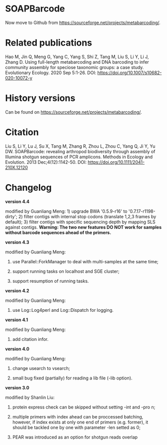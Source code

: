 # SOAPBarcode

Now move to Github from https://sourceforge.net/projects/metabarcoding/.

# Related publications


Hao M, Jin Q, Meng G, Yang C, Yang S, Shi Z, Tang M, Liu S, Li Y, Li J, Zhang D. Using full-length metabarcoding and DNA barcoding to infer community assembly for speciose taxonomic groups: a case study. Evolutionary Ecology. 2020 Sep 5:1-26. DOI: https://doi.org/10.1007/s10682-020-10072-y

    
# History versions

Can be found on https://sourceforge.net/projects/metabarcoding/.

# Citation

Liu S, Li Y, Lu J, Su X, Tang M, Zhang R, Zhou L, Zhou C, Yang Q, Ji Y, Yu DW. SOAPBarcode: revealing arthropod biodiversity through assembly of Illumina shotgun sequences of PCR amplicons. Methods in Ecology and Evolution. 2013 Dec;4(12):1142-50. DOI: https://doi.org/10.1111/2041-210X.12120

# Changelog

**version 4.4**

modified by Guanliang Meng: 1) upgrade BWA '0.5.9-r16' to
    '0.7.17-r1198-dirty'; 2) filter contigs with internal stop codons
    (translate 1,2,3 frames by default); 3) filter contigs with specific
    sequencing depth by mapping SLS against contigs. **Warning: The two new
    features DO NOT work for samples without barcode sequences ahead of the
    primers.**

**version 4.3**

modified by Guanliang Meng: 

1. use Parallel::ForkManager to
    deal with multi-samples at the same time;

2. support running tasks on localhost and SGE cluster;

3. support resumption of running tasks.

**version 4.2**

modified by Guanliang Meng:

1. use Log::Log4perl and
    Log::Dispatch for logging.

**version 4.1**

modified by Guanliang Meng:

1. add citation infor.

**version 4.0**

modified by Guanliang Meng:

1. change usearch to vsearch;

2. small bug fixed (partially) for reading a lib file (-lib option).

**version 3.0**

modified by Shanlin Liu:

1. protein express check can be skipped without
    setting -int and -pro n;

2. multiple primers with index ahead can be
    proccessed batching, however, if index exists at only one end of primers
    (e.g. former), it should be tackled one by one with parameter -len
    setted as 0;

3. PEAR was introduced as an option for shotgun reads
    overlap

